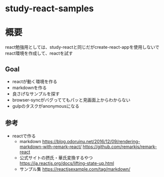 # study-react-samples
# 概要
react勉強用としては、study-reactと同じだがcreate-react-appを使用しないでreact環境を作成して、reactを試す

## Goal
- reactが動く環境を作る
- markdownを作る
- 良さげなサンプルを探す
- browser-syncがバグっててもパッと見画面上からわからない
- gulpのタスクがanonymousになる

## 参考
- reactで作る
    - markdown
https://blog.odoruinu.net/2016/12/09/rendering-markdown-with-remark-react/
https://github.com/remarkjs/remark-react
    - 公式サイトの摂氏・華氏変換するやつ
https://ja.reactjs.org/docs/lifting-state-up.html
    - サンプル集
https://reactjsexample.com/tag/markdown/